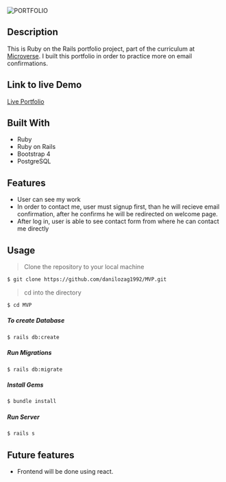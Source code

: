 ![PORTFOLIO](https://raw.githubusercontent.com/danilozag1992/PORTFOLIO/master/app/assets/images/screenshot.png)
## Description
This is Ruby on the Rails portfolio project, part of the curriculum at [Microverse](https://www.microverse.org/). I built this portfolio in order to practice more on email confirmations.

## Link to live Demo
[Live Portfolio](https://fathomless-anchorage-97470.herokuapp.com/)

## Built With
- Ruby 
- Ruby on Rails
- Bootstrap 4
- PostgreSQL

## Features
- User can see my work
- In order to contact me, user must signup first, than he will recieve email confirmation,
  after he confirms he will be redirected on welcome page.  
- After log in, user is able to see contact form from where he can contact me directly

## Usage

> Clone the repository to your local machine

```sh
$ git clone https://github.com/danilozag1992/MVP.git
```
> cd into the directory

```sh
$ cd MVP
```
##### To create Database
```sh
$ rails db:create
```
##### Run Migrations
```sh
$ rails db:migrate
```
##### Install Gems
```sh
$ bundle install
```
##### Run Server
```sh
$ rails s
```
## Future features
- Frontend will be done using react.
